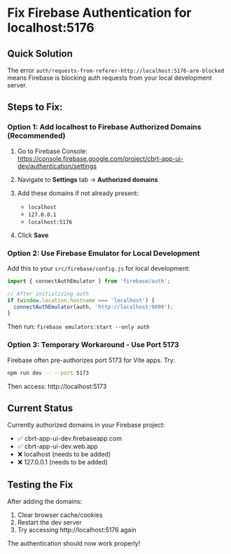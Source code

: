 # Fix Firebase Authentication for localhost:5176

## Quick Solution

The error `auth/requests-from-referer-http://localhost:5176-are-blocked` means Firebase is blocking auth requests from your local development server.

## Steps to Fix:

### Option 1: Add localhost to Firebase Authorized Domains (Recommended)

1. Go to Firebase Console: https://console.firebase.google.com/project/cbrt-app-ui-dev/authentication/settings

2. Navigate to **Settings** tab → **Authorized domains**

3. Add these domains if not already present:
   - `localhost`
   - `127.0.0.1`
   - `localhost:5176`

4. Click **Save**

### Option 2: Use Firebase Emulator for Local Development

Add this to your `src/firebase/config.js` for local development:

```javascript
import { connectAuthEmulator } from 'firebase/auth';

// After initializing auth
if (window.location.hostname === 'localhost') {
  connectAuthEmulator(auth, 'http://localhost:9099');
}
```

Then run: `firebase emulators:start --only auth`

### Option 3: Temporary Workaround - Use Port 5173

Firebase often pre-authorizes port 5173 for Vite apps. Try:

```bash
npm run dev -- --port 5173
```

Then access: http://localhost:5173

## Current Status

Currently authorized domains in your Firebase project:
- ✅ cbrt-app-ui-dev.firebaseapp.com
- ✅ cbrt-app-ui-dev.web.app
- ❌ localhost (needs to be added)
- ❌ 127.0.0.1 (needs to be added)

## Testing the Fix

After adding the domains:
1. Clear browser cache/cookies
2. Restart the dev server
3. Try accessing http://localhost:5176 again

The authentication should now work properly!